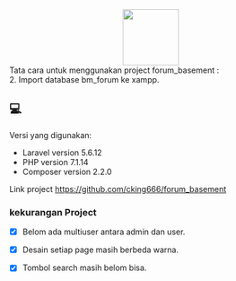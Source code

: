 <div id="header" align="center">
  <img src="https://media.giphy.com/media/M9gbBd9nbDrOTu1Mqx/giphy.gif" width="100"/>
</div>
<div id="badges">
     <img src="https://komarev.com/ghpvc/?username=cking666" alt=""/>
</div>
Tata cara untuk menggunakan project forum_basement :
<br>
2. Import database bm_forum ke xampp.


## 💻 

Versi yang digunakan:
<!---Estes são apenas requisitos de exemplo. Adicionar, duplicar ou remover conforme necessário--->
* Laravel version 5.6.12 
* PHP version 7.1.14
* Composer version 2.2.0


Link project https://github.com/cking666/forum_basement

### kekurangan Project

- [x] Belom ada multiuser antara admin dan user.
- [x] Desain setiap page masih berbeda warna.
- [x] Tombol search masih belom bisa.



